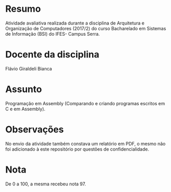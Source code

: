 # Resumo
Atividade avaliativa realizada durante a disciplina de Arquitetura e Organização de Computadores (2017/2) do curso Bacharelado em Sistemas de Informação (BSI) do IFES- Campus Serra. 

# Docente da disciplina
Flávio Giraldeli Bianca

# Assunto
Programação em Assembly (Comparando e criando programas escritos em C e em Assembly). 

# Observações
No envio da atividade também constava um relatório em PDF, o mesmo não foi adicionado à este repositório por questões de confidencialidade. 

# Nota
De 0 a 100, a mesma recebeu nota 97. 

